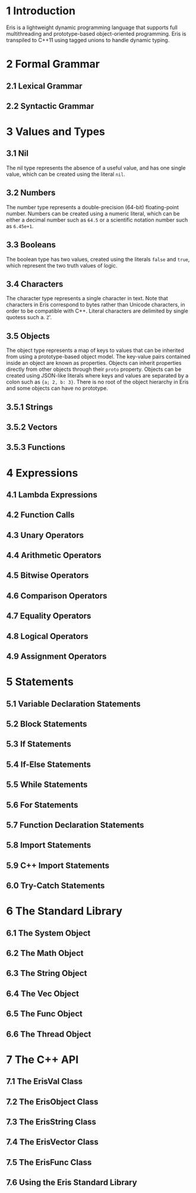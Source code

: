 # 1 Introduction
Eris is a lightweight dynamic programming language that supports full multithreading and prototype-based object-oriented programming. Eris is transpiled to C++11 using tagged unions to handle dynamic typing.

# 2 Formal Grammar
## 2.1 Lexical Grammar
## 2.2 Syntactic Grammar
# 3 Values and Types
## 3.1 Nil
The nil type represents the absence of a useful value, and has one single value, which can be created using the literal `nil`.

## 3.2 Numbers
The number type represents a double-precision (64-bit) floating-point number. Numbers can be created using a numeric literal, which can be either a decimal number such as `64.5` or a scientific notation number such as `6.45e+1`.

## 3.3 Booleans
The boolean type has two values, created using the literals `false` and `true`, which represent the two truth values of logic. 

## 3.4 Characters
The character type represents a single character in text. Note that characters in Eris correspond to bytes rather than Unicode characters, in order to be compatible with C++. Literal characters are delimited by single quotess such a. `Z`'.

## 3.5 Objects
The object type represents a map of keys to values that can be inherited from using a prototype-based object model. The key-value pairs contained inside an object are known as properties. Objects can inherit properties directly from other objects through their `proto` property. Objects can be created using JSON-like literals where keys and values are separated by a colon such as `{a; 2, b: 3}`. There is no root of the object hierarchy in Eris and some objects can have no prototype.

## 3.5.1 Strings 
## 3.5.2 Vectors
## 3.5.3 Functions
# 4 Expressions
## 4.1 Lambda Expressions
## 4.2 Function Calls
## 4.3 Unary Operators
## 4.4 Arithmetic Operators
## 4.5 Bitwise Operators
## 4.6 Comparison Operators
## 4.7 Equality Operators
## 4.8 Logical Operators
## 4.9 Assignment Operators
# 5 Statements
## 5.1 Variable Declaration Statements
## 5.2 Block Statements
## 5.3 If Statements
## 5.4 If-Else Statements
## 5.5 While Statements
## 5.6 For Statements
## 5.7 Function Declaration Statements
## 5.8 Import Statements
## 5.9 C++ Import Statements
## 6.0 Try-Catch Statements

# 6 The Standard Library
## 6.1 The System Object
## 6.2 The Math Object
## 6.3 The String Object
## 6.4 The Vec Object
## 6.5 The Func Object
## 6.6 The Thread Object
# 7 The C++ API
## 7.1 The ErisVal Class
## 7.2 The ErisObject Class
## 7.3 The ErisString Class
## 7.4 The ErisVector Class
## 7.5 The ErisFunc Class
## 7.6 Using the Eris Standard Library